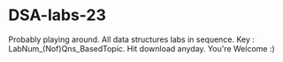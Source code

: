 # DSA-labs-23
Probably playing around. All data structures labs in sequence. 
Key : LabNum_(Nof)Qns_BasedTopic.
Hit download anyday. You're Welcome :)

